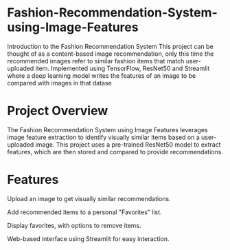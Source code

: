 # Fashion-Recommendation-System-using-Image-Features

Introduction to the Fashion Recommendation System This project can be thought of as a content-based image recommendation, only this time the recommended images refer to similar fashion items that match user-uploaded item. Implemented using TensorFlow, ResNet50 and Streamlit where a deep learning model writes the features of an image to be compared with images in that datase

# Project Overview

The Fashion Recommendation System using Image Features leverages image feature extraction to identify visually similar items based on a user-uploaded image. This project uses a pre-trained ResNet50 model to extract features, which are then stored and compared to provide recommendations.

# Features

Upload an image to get visually similar recommendations.

Add recommended items to a personal "Favorites" list.

Display favorites, with options to remove items.

Web-based interface using Streamlit for easy interaction.

# 
